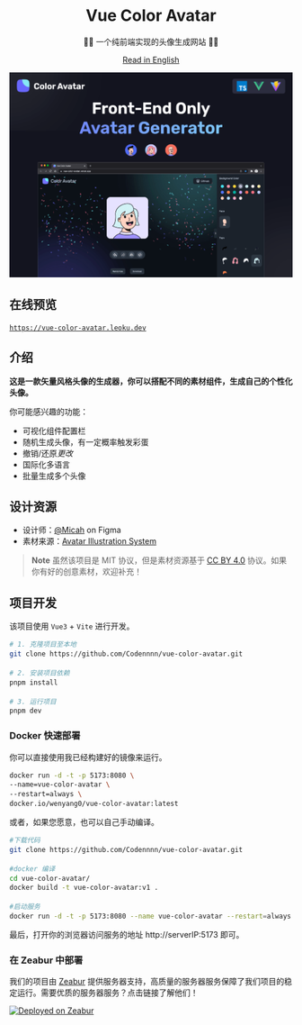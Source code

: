 <div align="center">
  <h1>Vue Color Avatar</h1>

  <p>🧑‍🦱 一个纯前端实现的头像生成网站 🧑‍🦳</p>

[Read in English](./README.md)

</div>

<a href="https://vue-color-avatar.leoku.dev">
  <img src="./images/social-preview-1.png" alt="website-cover" />
</a>

## 在线预览

[`https://vue-color-avatar.leoku.dev`](https://vue-color-avatar.leoku.dev)

## 介绍

**这是一款矢量风格头像的生成器，你可以搭配不同的素材组件，生成自己的个性化头像。**

你可能感兴趣的功能：

- 可视化组件配置栏
- 随机生成头像，有一定概率触发彩蛋
- 撤销/还原*更改*
- 国际化多语言
- 批量生成多个头像

## 设计资源

- 设计师：[@Micah](https://www.figma.com/@Micah) on Figma
- 素材来源：[Avatar Illustration System](https://www.figma.com/community/file/829741575478342595)

> **Note**
> 虽然该项目是 MIT 协议，但是素材资源基于 [CC BY 4.0](https://creativecommons.org/licenses/by/4.0/) 协议。如果你有好的创意素材，欢迎补充！

## 项目开发

该项目使用 `Vue3` + `Vite` 进行开发。

```sh
# 1. 克隆项目至本地
git clone https://github.com/Codennnn/vue-color-avatar.git

# 2. 安装项目依赖
pnpm install

# 3. 运行项目
pnpm dev
```

### Docker 快速部署

你可以直接使用我已经构建好的镜像来运行。

```sh
docker run -d -t -p 5173:8080 \
--name=vue-color-avatar \
--restart=always \
docker.io/wenyang0/vue-color-avatar:latest

```

或者，如果您愿意，也可以自己手动编译。

```sh
#下载代码
git clone https://github.com/Codennnn/vue-color-avatar.git

#docker 编译
cd vue-color-avatar/
docker build -t vue-color-avatar:v1 .

#启动服务
docker run -d -t -p 5173:8080 --name vue-color-avatar --restart=always vue-color-avatar:v1
```

最后，打开你的浏览器访问服务的地址 http://serverIP:5173 即可。

### 在 Zeabur 中部署

我们的项目由 [Zeabur](https://zeabur.com?referralCode=Codennnn&utm_source=Codennnn) 提供服务器支持，高质量的服务器服务保障了我们项目的稳定运行。需要优质的服务器服务？点击链接了解他们！

[![Deployed on Zeabur](https://zeabur.com/deployed-on-zeabur-dark.svg)](https://zeabur.com?referralCode=Codennnn&utm_source=Codennnn)
